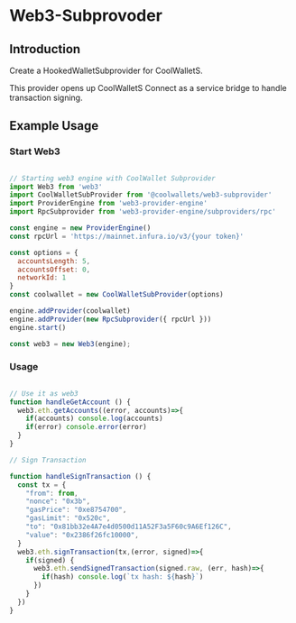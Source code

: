 # Web3-Subprovoder

## Introduction

Create a HookedWalletSubprovider for CoolWalletS.

This provider opens up CoolWalletS Connect as a service bridge to handle transaction signing.

## Example Usage

### Start Web3

```javascript

// Starting web3 engine with CoolWallet Subprovider
import Web3 from 'web3'
import CoolWalletSubProvider from '@coolwallets/web3-subprovider'
import ProviderEngine from 'web3-provider-engine'
import RpcSubprovider from 'web3-provider-engine/subproviders/rpc'

const engine = new ProviderEngine()
const rpcUrl = 'https://mainnet.infura.io/v3/{your token}'

const options = {
  accountsLength: 5,
  accountsOffset: 0,
  networkId: 1
}
const coolwallet = new CoolWalletSubProvider(options)

engine.addProvider(coolwallet)
engine.addProvider(new RpcSubprovider({ rpcUrl }))
engine.start()

const web3 = new Web3(engine);
```

### Usage

```javascript

// Use it as web3
function handleGetAccount () {
  web3.eth.getAccounts((error, accounts)=>{
    if(accounts) console.log(accounts)
    if(error) console.error(error)
  }
}

// Sign Transaction

function handleSignTransaction () {
  const tx = {
    "from": from,
    "nonce": "0x3b",
    "gasPrice": "0xe8754700",
    "gasLimit": "0x520c",
    "to": "0x81bb32e4A7e4d0500d11A52F3a5F60c9A6Ef126C",
    "value": "0x2386f26fc10000",
  }
  web3.eth.signTransaction(tx,(error, signed)=>{
    if(signed) {
      web3.eth.sendSignedTransaction(signed.raw, (err, hash)=>{
        if(hash) console.log(`tx hash: ${hash}`)
      })
    }
  })
}
```
